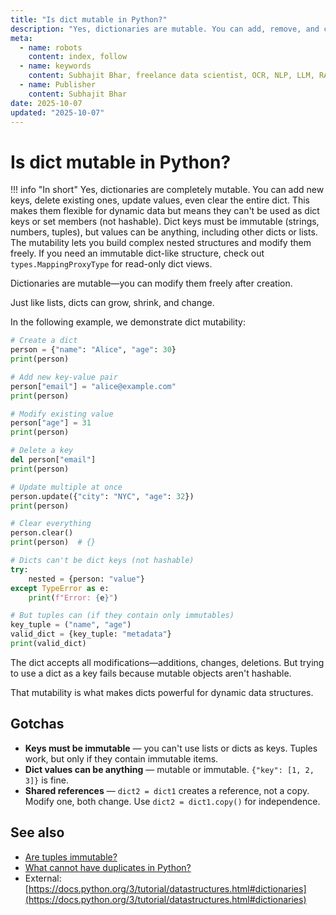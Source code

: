 ```yaml
---
title: "Is dict mutable in Python?"
description: "Yes, dictionaries are mutable. You can add, remove, and change key-value pairs after creation."
meta:
  - name: robots
    content: index, follow
  - name: keywords
    content: Subhajit Bhar, freelance data scientist, OCR, NLP, LLM, RAG, knowledge base, python, tuple, comparison
  - name: Publisher
    content: Subhajit Bhar
date: 2025-10-07
updated: "2025-10-07"
---
```


# Is dict mutable in Python?

<!-- more -->

!!! info "In short"
    Yes, dictionaries are completely mutable. You can add new keys, delete existing ones, update values, even clear the entire dict. This makes them flexible for dynamic data but means they can't be used as dict keys or set members (not hashable). Dict keys must be immutable (strings, numbers, tuples), but values can be anything, including other dicts or lists. The mutability lets you build complex nested structures and modify them freely. If you need an immutable dict-like structure, check out `types.MappingProxyType` for read-only dict views.

Dictionaries are mutable—you can modify them freely after creation.

Just like lists, dicts can grow, shrink, and change.

In the following example, we demonstrate dict mutability:

```python
# Create a dict
person = {"name": "Alice", "age": 30}
print(person)

# Add new key-value pair
person["email"] = "alice@example.com"
print(person)

# Modify existing value
person["age"] = 31
print(person)

# Delete a key
del person["email"]
print(person)

# Update multiple at once
person.update({"city": "NYC", "age": 32})
print(person)

# Clear everything
person.clear()
print(person)  # {}

# Dicts can't be dict keys (not hashable)
try:
    nested = {person: "value"}
except TypeError as e:
    print(f"Error: {e}")

# But tuples can (if they contain only immutables)
key_tuple = ("name", "age")
valid_dict = {key_tuple: "metadata"}
print(valid_dict)
```

The dict accepts all modifications—additions, changes, deletions. But trying to use a dict as a key fails because mutable objects aren't hashable.

That mutability is what makes dicts powerful for dynamic data structures.

## Gotchas

* **Keys must be immutable** — you can't use lists or dicts as keys. Tuples work, but only if they contain immutable items.
* **Dict values can be anything** — mutable or immutable. `{"key": [1, 2, 3]}` is fine.
* **Shared references** — `dict2 = dict1` creates a reference, not a copy. Modify one, both change. Use `dict2 = dict1.copy()` for independence.

## See also

* [Are tuples immutable?](are-tuples-immutable.md)
* [What cannot have duplicates in Python?](what-cannot-have-duplicates-in-python.md)
* External: [https://docs.python.org/3/tutorial/datastructures.html#dictionaries](https://docs.python.org/3/tutorial/datastructures.html#dictionaries)

<script type="application/ld+json">
{
  "@context": "https://schema.org",
  "@type": "FAQPage",
  "mainEntity": [{
    "@type": "Question",
    "name": "Is dict mutable in Python?",
    "acceptedAnswer": {
      "@type": "Answer",
      "text": "Yes, dictionaries are completely mutable. You can add new keys, delete existing ones, update values, even clear the entire dict. This makes them flexible for dynamic data but means they can't be used as dict keys or set members (not hashable). Dict keys must be immutable, but values can be anything."
    }
  }]
}
</script>
